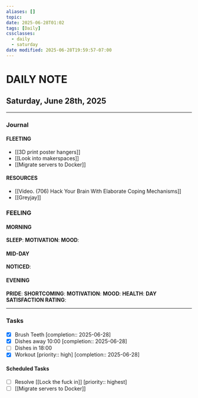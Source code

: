 ```yaml
---
aliases: []
topic:
date: 2025-06-28T01:02
tags: [Daily]
cssclasses:
  - daily
  - saturday
date modified: 2025-06-28T19:59:57-07:00
---
```


# DAILY NOTE
## Saturday, June 28th, 2025
***

### Journal
#### FLEETING
- [[3D print poster hangers]]
- [[Look into makerspaces]]
- [[Migrate servers to Docker]]

#### RESOURCES
- [[Video. (706) Hack Your Brain With Elaborate Coping Mechanisms]]
- [[Greyjay]]

### FEELING
#### MORNING
**SLEEP**: 
**MOTIVATION**: 
**MOOD**:

#### MID-DAY
**NOTICED**: 

#### EVENING
**PRIDE**: 
**SHORTCOMING**: 
**MOTIVATION**: 
**MOOD**: 
**HEALTH**: 
**DAY SATISFACTION RATING**: 
***

### Tasks
####
- [x] Brush Teeth [completion:: 2025-06-28]
- [x] Dishes away 10:00 [completion:: 2025-06-28]
- [ ] Dishes in 18:00
- [x] Workout [priority:: high] [completion:: 2025-06-28]

#### Scheduled Tasks
- [ ] Resolve [[Lock the fuck in]] [priority:: highest]
- [ ] [[Migrate servers to Docker]] 
